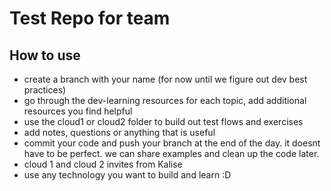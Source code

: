 # Test Repo for team

## How to use
- create a branch with your name (for now until we figure out dev best practices)
- go through the dev-learning resources for each topic, add additional resources you find helpful
- use the cloud1 or cloud2 folder to build out test flows and exercises 
- add notes, questions or anything that is useful 
- commit your code and push your branch at the end of the day. it doesnt have to be perfect. we can share examples and clean up the code later. 
- cloud 1 and cloud 2 invites from Kalise
- use any technology you want to build and learn :D 

